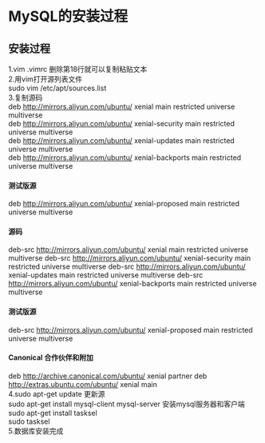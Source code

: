 # MySQL的安装过程  
## 安装过程
1.vim .vimrc 删除第18行就可以复制粘贴文本  
2.用vim打开源列表文件    
sudo vim /etc/apt/sources.list    
3.复制源码  
deb http://mirrors.aliyun.com/ubuntu/ xenial main restricted universe multiverse  
deb http://mirrors.aliyun.com/ubuntu/ xenial-security main restricted universe multiverse  
deb http://mirrors.aliyun.com/ubuntu/ xenial-updates main restricted universe multiverse  
deb http://mirrors.aliyun.com/ubuntu/ xenial-backports main restricted universe multiverse    
#### 测试版源  
deb http://mirrors.aliyun.com/ubuntu/ xenial-proposed main restricted universe multiverse  
#### 源码
deb-src http://mirrors.aliyun.com/ubuntu/ xenial main restricted universe multiverse
deb-src http://mirrors.aliyun.com/ubuntu/ xenial-security main restricted universe multiverse
deb-src http://mirrors.aliyun.com/ubuntu/ xenial-updates main restricted universe multiverse
deb-src http://mirrors.aliyun.com/ubuntu/ xenial-backports main restricted universe multiverse
#### 测试版源
deb-src http://mirrors.aliyun.com/ubuntu/ xenial-proposed main restricted universe multiverse
#### Canonical 合作伙伴和附加
deb http://archive.canonical.com/ubuntu/ xenial partner
deb http://extras.ubuntu.com/ubuntu/ xenial main  
4.sudo apt-get update 更新源   
sudo apt-get install mysql-client mysql-server 安装mysql服务器和客户端    
sudo apt-get install tasksel  
sudo tasksel  
5.数据库安装完成  

